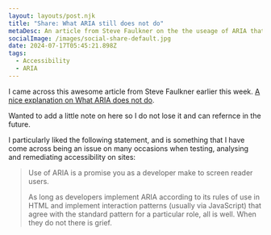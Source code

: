 ```yaml
---
layout: layouts/post.njk
title: "Share: What ARIA still does not do"
metaDesc: An article from Steve Faulkner on the the useage of ARIA that I enjoyed
socialImage: /images/social-share-default.jpg
date: 2024-07-17T05:45:21.898Z
tags:
  - Accessibility
  - ARIA
---
```

I came across this awesome article from Steve Faulkner earlier this week. [A nice explanation on What ARIA does not do](https://html5accessibility.com/stuff/2024/07/15/what-aria-still-does-not-do/).

Wanted to add a little note on here so I do not lose it and can refernce in the future.

I particularly liked the following statement, and is something that I have come across being an issue on many occasions when testing, analysing and remediating accessibility on sites:

> Use of ARIA is a promise you as a developer make to screen reader users.
>
> As long as developers implement ARIA according to its rules of use in HTML and implement interaction patterns (usually via JavaScript) that agree with the standard pattern for a particular role, all is well. When they do not there is grief.